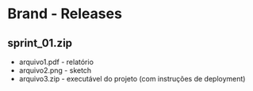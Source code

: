 # Brand - Releases

## sprint_01.zip
 * arquivo1.pdf - relatório
 * arquivo2.png - sketch
 * arquivo3.zip - executável do projeto (com instruções de deployment)
 
